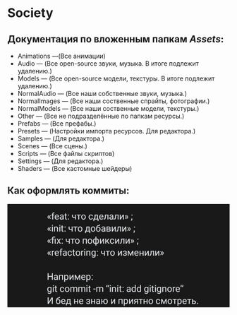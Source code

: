 # Society

## Документация по вложенным папкам *Assets*:


- Animations —(Все анимации)
- Audio — (Все open-source звуки, музыка. В итоге подлежит удалению.)
- Models — (Все open-source модели, текстуры. В итоге подлежит удалению.)	
- NormalAudio — (Все наши собственные звуки, музыка.)
- NormalImages — (Все наши соственные спрайты, фотографии.)
- NormalModels — (Все наши соственные модели, текстуры.)
- Other — (Все не подразделённые по папкам ресурсы.)
- Prefabs — (Все префабы.)
- Presets — (Настройки импорта ресурсов. Для редактора.)
- Samples — (Для редактора.)
- Scenes — (Все сцены.)
- Scripts — (Все файлы скриптов)
- Settings — (Для редактора.)
- Shaders — (Все кастомные шейдеры)

## Как оформлять коммиты:


![](Doc/gitCommitsStyle.png "")
	
